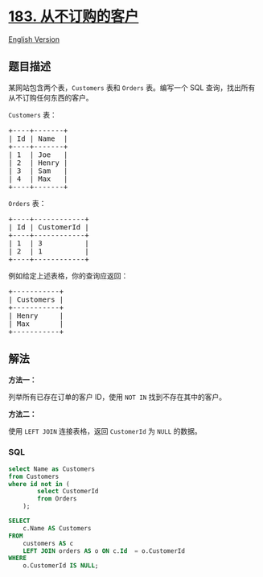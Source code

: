 # [183. 从不订购的客户](https://leetcode.cn/problems/customers-who-never-order)

[English Version](/solution/0100-0199/0183.Customers%20Who%20Never%20Order/README_EN.md)

## 题目描述

<!-- 这里写题目描述 -->

<p>某网站包含两个表，<code>Customers</code> 表和 <code>Orders</code> 表。编写一个 SQL 查询，找出所有从不订购任何东西的客户。</p>

<p><code>Customers</code> 表：</p>

<pre>+----+-------+
| Id | Name  |
+----+-------+
| 1  | Joe   |
| 2  | Henry |
| 3  | Sam   |
| 4  | Max   |
+----+-------+
</pre>

<p><code>Orders</code> 表：</p>

<pre>+----+------------+
| Id | CustomerId |
+----+------------+
| 1  | 3          |
| 2  | 1          |
+----+------------+
</pre>

<p>例如给定上述表格，你的查询应返回：</p>

<pre>+-----------+
| Customers |
+-----------+
| Henry     |
| Max       |
+-----------+
</pre>

## 解法

<!-- 这里可写通用的实现逻辑 -->

**方法一：**

列举所有已存在订单的客户 ID，使用 `NOT IN` 找到不存在其中的客户。

**方法二：**

使用 `LEFT JOIN` 连接表格，返回 `CustomerId` 为 `NULL` 的数据。

<!-- tabs:start -->

### **SQL**

```sql
select Name as Customers
from Customers
where id not in (
        select CustomerId
        from Orders
    );
```

```sql
SELECT
    c.Name AS Customers
FROM
    customers AS c
    LEFT JOIN orders AS o ON c.Id  = o.CustomerId
WHERE
    o.CustomerId IS NULL;
```

<!-- tabs:end -->
